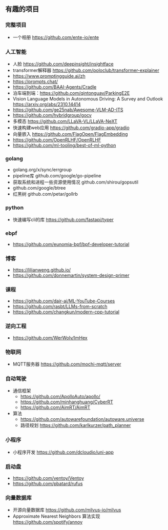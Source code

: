 ## 有趣的项目

### 完整项目

- 一个相册 https://github.com/ente-io/ente

### 人工智能

- 人脸 https://github.com/deepinsight/insightface
- transformer解释器 https://github.com/poloclub/transformer-explainer
- https://www.promptingguide.ai/zh
- https://prompts.chat/
- https://github.com/BAAI-Agents/Cradle
- 泊车端到端：https://github.com/qintonguav/ParkingE2E
- Vision Language Models in Autonomous Driving: A Survey and Outlook https://arxiv.org/abs/2310.14414
- https://github.com/ge25nab/Awesome-VLM-AD-ITS
- https://github.com/hybridgroup/gocv
- 多模态 https://github.com/LLaVA-VL/LLaVA-NeXT
- 快速构建web应用 https://github.com/gradio-app/gradio
- 向量嵌入 https://github.com/FlagOpen/FlagEmbedding
- https://github.com/OpenRLHF/OpenRLHF
- https://github.com/ml-tooling/best-of-ml-python

### golang

- golang.org/x/sync/errgroup
- pipeline库 github.com/google/go-pipeline
- 获取系统和进程一些资源使用情况 github.com/shirou/gopsutil 
- github.com/google/btree
- 红黑树 github.com/petar/gollrb

### python

- 快速编写cli的库 https://github.com/fastapi/typer

### ebpf

- https://github.com/eunomia-bpf/bpf-developer-tutorial

### 博客

- https://lilianweng.github.io/
- https://github.com/donnemartin/system-design-primer

### 课程

- https://github.com/dair-ai/ML-YouTube-Courses
- https://github.com/rasbt/LLMs-from-scratch
- https://github.com/changkun/modern-cpp-tutorial

### 逆向工程

- https://github.com/WerWolv/ImHex

### 物联网

- MQTT服务器 https://github.com/mochi-mqtt/server

### 自动驾驶

- 通信框架
  - https://github.com/ApolloAuto/apollo/
  - https://github.com/minhanghuang/CyberRT
  - https://github.com/AimRT/AimRT
- 算法
  - https://github.com/autowarefoundation/autoware.universe
  - 路径规划 https://github.com/karlkurzer/path_planner
 
### 小程序

- 小程序开发 https://github.com/dcloudio/uni-app

### 启动盘

- https://github.com/ventoy/Ventoy
- https://github.com/pbatard/rufus

### 向量数据库

- 开源向量数据库 https://github.com/milvus-io/milvus
- Approximate Nearest Neighbors 算法实现 https://github.com/spotify/annoy
